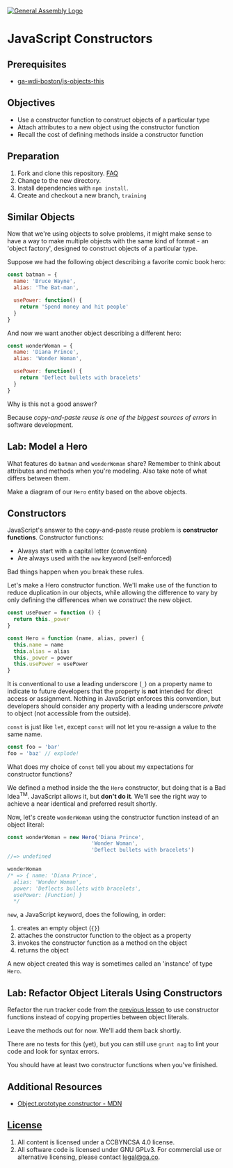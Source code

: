 [![General Assembly Logo](https://camo.githubusercontent.com/1a91b05b8f4d44b5bbfb83abac2b0996d8e26c92/687474703a2f2f692e696d6775722e636f6d2f6b6538555354712e706e67)](https://generalassemb.ly/education/web-development-immersive)

# JavaScript Constructors

## Prerequisites

-   [ga-wdi-boston/js-objects-this](https://git.generalassemb.ly/ga-wdi-boston/js-objects-this)

## Objectives

-   Use a constructor function to construct objects of a particular type
-   Attach attributes to a new object using the constructor function
-   Recall the cost of defining methods inside a constructor function

## Preparation

1.  Fork and clone this repository.
 [FAQ](https://git.generalassemb.ly/ga-wdi-boston/meta/wiki/ForkAndClone)
1.  Change to the new directory.
1.  Install dependencies with `npm install`.
1.  Create and checkout a new branch, `training`

## Similar Objects

Now that we're using objects to solve problems, it might make sense to have a
way to make multiple objects with the same kind of format - an 'object factory',
designed to construct objects of a particular type.

Suppose we had the following object describing a favorite comic book hero:

```js
const batman = {
  name: 'Bruce Wayne',
  alias: 'The Bat-man',

  usePower: function() {
    return 'Spend money and hit people'
  }
}
```

And now we want another object describing a different hero:

```js
const wonderWoman = {
  name: 'Diana Prince',
  alias: 'Wonder Woman',

  usePower: function() {
    return 'Deflect bullets with bracelets'
  }
}
```

Why is this not a good answer?

Because *copy-and-paste reuse is one of the biggest sources of errors* in
software development.

## Lab: Model a Hero

What features do `batman` and `wonderWoman` share?  Remember to think about
attributes and methods when you're modeling.  Also take note of what differs
between them.

Make a diagram of our `Hero` entity based on the above objects.

## Constructors

JavaScript's answer to the copy-and-paste reuse problem is **constructor
functions**.  Constructor functions:

-   Always start with a capital letter (convention)
-   Are always used with the `new` keyword (self-enforced)

Bad things happen when you break these rules.

Let's make a Hero constructor function. We'll make use of the function to
reduce duplication in our objects, while allowing the difference to vary by
only defining the differences when we *construct* the new object.

```js
const usePower = function () {
  return this._power
}

const Hero = function (name, alias, power) {
  this.name = name
  this.alias = alias
  this._power = power
  this.usePower = usePower
}
```

It is conventional to use a leading underscore (`_`) on a property name to
indicate to future developers that the property is **not** intended for direct
access or assignment. Nothing in JavaScript enforces this convention, but
developers should consider any property with a leading underscore *private* to
object (not accessible from the outside).

`const` is just like `let`, except `const` will not let you re-assign a value
to the same name.

```js
const foo = 'bar'
foo = 'baz' // explode!
```

What does my choice of `const` tell you about my expectations for constructor
functions?

We defined a method inside the the `Hero` constructor, but doing that is a Bad
 Idea<sup>TM</sup>.  JavaScript allows it, but **don't do it**.
We'll see the right way to achieve a near identical and preferred result
 shortly.

Now, let's create `wonderWoman` using the constructor function instead of an
 object literal:

```js
const wonderWoman = new Hero('Diana Prince',
                           'Wonder Woman',
                           'Deflect bullets with bracelets')
//=> undefined

wonderWoman
/* => { name: 'Diana Prince',
  alias: 'Wonder Woman',
  power: 'Deflects bullets with bracelets',
  usePower: [Function] }
  */
```

`new`, a JavaScript keyword, does the following, in order:

1.  creates an empty object (`{}`)
1.  attaches the constructor function to the object as a property
1.  invokes the constructor function as a method on the object
1.  returns the object

A new object created this way is sometimes called an 'instance' of type `Hero`.

## Lab: Refactor Object Literals Using Constructors

Refactor the run tracker code from the [previous
 lesson](https://git.generalassemb.ly/ga-wdi-boston/js-objects-this) to use constructor
functions instead of copying properties between object literals.

Leave the methods out for now. We'll add them back shortly.

There are no tests for this (yet), but you can still use `grunt nag` to lint
your code and look for syntax errors.

You should have at least two constructor functions when you've finished.

## Additional Resources
- [Object.prototype.constructor - MDN](https://developer.mozilla.org/en-US/docs/Web/JavaScript/Reference/Global_Objects/Object/constructor)


## [License](LICENSE)

1.  All content is licensed under a CC­BY­NC­SA 4.0 license.
1.  All software code is licensed under GNU GPLv3. For commercial use or
    alternative licensing, please contact legal@ga.co.

